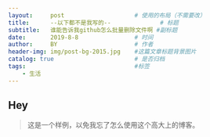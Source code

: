 ```yaml
---
layout:     post                    # 使用的布局（不需要改）
title:      --以下都不是我写的--              # 标题 
subtitle:   谁能告诉我github怎么批量删除文件啊 #副标题
date:       2019-8-8                # 时间
author:     BY                      # 作者
header-img: img/post-bg-2015.jpg    #这篇文章标题背景图片
catalog: true                       # 是否归档
tags:                               #标签
    - 生活
---
```


## Hey
>这是一个样例，以免我忘了怎么使用这个高大上的博客。
